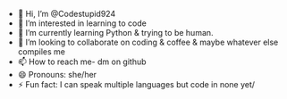 - 👋 Hi, I’m @Codestupid924
- 👀 I’m interested in learning to code
- 🌱 I’m currently learning Python & trying to be human.
- 💞️ I’m looking to collaborate on coding & coffee & maybe whatever else compiles me
- 📫 How to reach me- dm on github
- 😄 Pronouns: she/her
- ⚡ Fun fact: I can speak multiple languages but code in none yet/

<!---
Codestupid924/Codestupid924 is a ✨ special ✨ repository because its `README.md` (this file) appears on your GitHub profile.
You can click the Preview link to take a look at your changes.
--->
